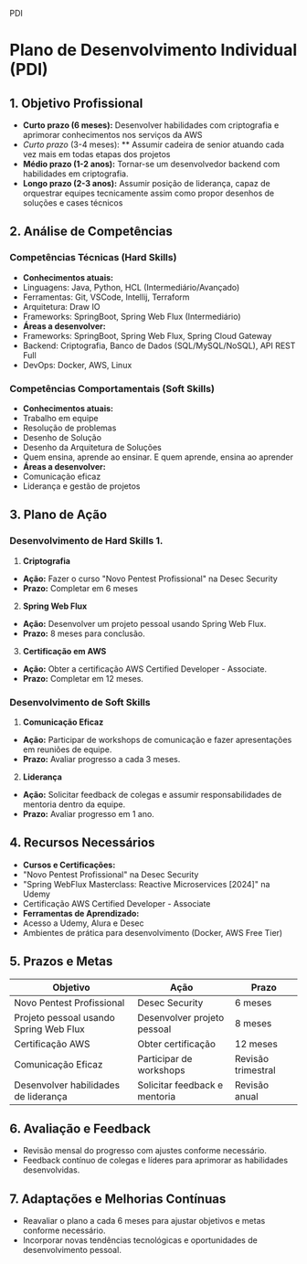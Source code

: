 PDI

# Plano de Desenvolvimento Individual (PDI)

## 1. Objetivo Profissional
- **Curto prazo (6 meses):** Desenvolver habilidades com criptografia e aprimorar conhecimentos nos serviços da AWS
- *Curto prazo* (3-4 meses): ** Assumir cadeira de senior atuando cada vez mais em todas etapas dos projetos
- **Médio prazo (1-2 anos):** Tornar-se um desenvolvedor backend com habilidades em criptografia.
- **Longo prazo (2-3 anos):** Assumir posição de liderança, capaz de orquestrar equipes tecnicamente assim como propor desenhos de soluções e cases técnicos

## 2. Análise de Competências
### Competências Técnicas (Hard Skills)

- **Conhecimentos atuais:**
- Linguagens: Java, Python, HCL (Intermediário/Avançado)
- Ferramentas: Git, VSCode, Intellij, Terraform
- Arquitetura: Draw IO
- Frameworks: SpringBoot, Spring Web Flux (Intermediário)
- **Áreas a desenvolver:**
- Frameworks: SpringBoot, Spring Web Flux, Spring Cloud Gateway
- Backend: Criptografia, Banco de Dados (SQL/MySQL/NoSQL), API REST Full
- DevOps: Docker, AWS, Linux
### Competências Comportamentais (Soft Skills)
- **Conhecimentos atuais:**
- Trabalho em equipe
- Resolução de problemas
- Desenho de Solução
- Desenho da Arquitetura de Soluções
- Quem ensina, aprende ao ensinar. E quem aprende, ensina ao aprender
- **Áreas a desenvolver:**
- Comunicação eficaz
- Liderança e gestão de projetos

## 3. Plano de Ação
### Desenvolvimento de Hard Skills 1.
1. **Criptografia**
- **Ação:** Fazer o curso "Novo Pentest Profissional" na Desec Security
- **Prazo:** Completar em 6 meses
2. **Spring Web Flux**
- **Ação:** Desenvolver um projeto pessoal usando Spring Web Flux.
- **Prazo:** 8 meses para conclusão.
3. **Certificação em AWS**
- **Ação:** Obter a certificação AWS Certified Developer - Associate.
- **Prazo:** Completar em 12 meses.
### Desenvolvimento de Soft Skills
1. **Comunicação Eficaz**
- **Ação:** Participar de workshops de comunicação e fazer apresentações em reuniões de equipe.
- **Prazo:** Avaliar progresso a cada 3 meses.
2. **Liderança**
- **Ação:** Solicitar feedback de colegas e assumir responsabilidades de mentoria dentro da equipe.
- **Prazo:** Avaliar progresso em 1 ano.

## 4. Recursos Necessários
- **Cursos e Certificações:**
- "Novo Pentest Profissional" na Desec Security
- "Spring WebFlux Masterclass: Reactive Microservices [2024]" na Udemy
- Certificação AWS Certified Developer - Associate
- **Ferramentas de Aprendizado:**
- Acesso a Udemy, Alura e Desec
- Ambientes de prática para desenvolvimento (Docker, AWS Free Tier)

## 5. Prazos e Metas

| Objetivo                            | Ação                | Prazo             |
|-------------------------------------|---------------------|-------------------|
| Novo Pentest Profissional | Desec Security | 6 meses |
| Projeto pessoal usando Spring Web Flux | Desenvolver projeto pessoal | 8 meses |
| Certificação AWS | Obter certificação | 12 meses |
| Comunicação Eficaz | Participar de workshops | Revisão trimestral |
| Desenvolver habilidades de liderança | Solicitar feedback e mentoria | Revisão anual |

## 6. Avaliação e Feedback
- Revisão mensal do progresso com ajustes conforme necessário.
- Feedback contínuo de colegas e líderes para aprimorar as habilidades desenvolvidas.

## 7. Adaptações e Melhorias Contínuas
- Reavaliar o plano a cada 6 meses para ajustar objetivos e metas conforme necessário.
- Incorporar novas tendências tecnológicas e oportunidades de desenvolvimento pessoal.

